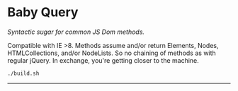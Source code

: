 # Baby Query

_Syntactic sugar for common JS Dom methods._

Compatible with IE >8. Methods assume and/or return Elements, Nodes, HTMLCollections, and/or NodeLists. So no chaining of methods as with regular jQuery. In exchange, you're getting closer to the machine.

```bash
./build.sh
```

***